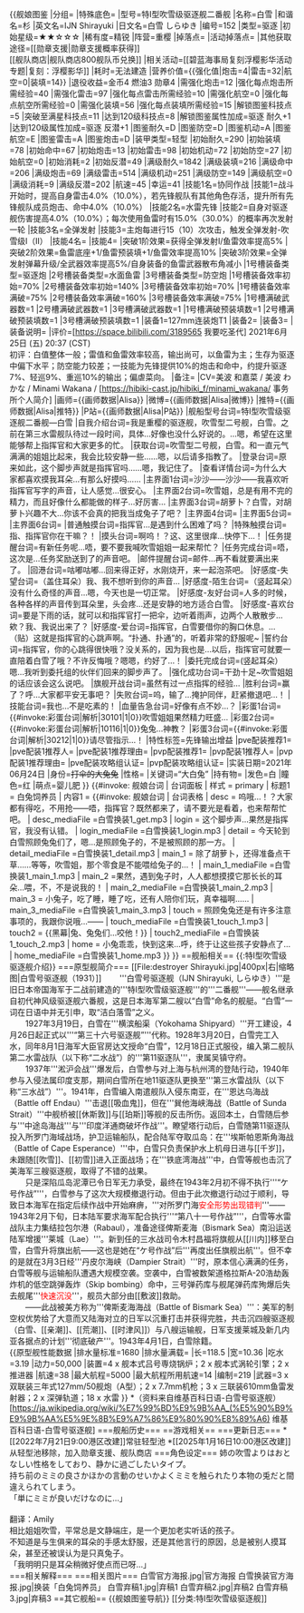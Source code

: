 {{舰娘图鉴 
|分组=
|特殊底色=
|型号=特I型吹雪级驱逐舰二番舰
|名称=白雪
|和谐名=杉
|英文名=IJN Shirayuki
|日文名=白雪 しらゆき
|编号=152
|类型=驱逐
|初始星级=★★☆☆☆
|稀有度=精锐
|阵营=重樱
|掉落点=
|活动掉落点=
|其他获取途径=[[勋章支援|勋章支援概率获得]]<br>[[舰队商店|舰队商店800舰队币兑换]]
|相关活动=[[碧蓝海事局复刻浮樱影华活动专题|复刻：浮樱影华]]
|耗时=<!-- 00:23:00 -->无法建造
|营养价值={{强化值|炮击=4|雷击=32|航空=0|装填=14}}
|退役收益=金币4 燃油3 勋章4
|需强化炮击=12
|强化每点炮击所需经验=40
|需强化雷击=97
|强化每点雷击所需经验=10
|需强化航空=0
|强化每点航空所需经验=0
|需强化装填=56
|强化每点装填所需经验=15
|解锁图鉴科技点=5
|突破至满星科技点=11
|达到120级科技点=8
|解锁图鉴属性加成=驱逐 耐久+1
|达到120级属性加成=驱逐 反潜+1
|图鉴耐久=D
|图鉴防空=D
|图鉴机动=A
|图鉴航空=E
|图鉴雷击=A
|图鉴炮击=D
|装甲类型=轻型
|初始耐久=290
|初始装填=78
|初始命中=67
|初始炮击=13
|初始雷击=98
|初始机动=72
|初始防空=27
|初始航空=0
|初始消耗=2
|初始反潜=49
|满级耐久=1842
|满级装填=216
|满级命中=206
|满级炮击=69
|满级雷击=514
|满级机动=251
|满级防空=149
|满级航空=0
|满级消耗=9
|满级反潜=202
|航速=45
|幸运=41
|技能1名=协同作战
|技能1=战斗开始时，提高自身雷击4.0%（10.0%），若先锋舰队有其他角色存活，提升所有先锋舰队成员炮击、命中4.0%（10.0%）
|技能2名=水雷先锋
|技能2=自身对驱逐舰伤害提高4.0%（10.0%）；每次使用鱼雷时有15.0%（30.0%）的概率再次发射一轮
|技能3名=全弹发射
|技能3=主炮每进行15（10）次攻击，触发全弹发射-吹雪级I（II）
|技能4名=
|技能4=
|突破1阶效果=获得全弹发射I/鱼雷效率提高5%
|突破2阶效果=鱼雷底座+1/鱼雷预装填+1/鱼雷效率提高10%
|突破3阶效果=全弹发射弹幕升级/全武器效率提高5%/自身装备的鱼雷武器散布角减小
|1号槽装备类型=驱逐炮
|2号槽装备类型=水面鱼雷
|3号槽装备类型=防空炮
|1号槽装备效率初始=70%
|2号槽装备效率初始=140%
|3号槽装备效率初始=70%
|1号槽装备效率满破=75%
|2号槽装备效率满破=160%
|3号槽装备效率满破=75%
|1号槽满破武器数=1
|2号槽满破武器数=1
|3号槽满破武器数=1
|1号槽满破预装填数=1
|2号槽满破预装填数=1
|3号槽满破预装填数=1
|装备1=127mm连装炮T1
|装备2=
|装备3=
|装备说明=
|评价=[https://space.bilibili.com/3189565 我要吃圣代] 2021年6月25日 (五) 20:37 (CST)<br>
初评：白值整体一般；雷值和鱼雷效率较高，输出尚可，以鱼雷为主；生存为驱逐中偏下水平；防空能力较差；一技能为先锋提供10%的炮击和命中，约提升驱逐7%、轻巡9%、重巡10%的输出；偏虐菜向。
|备注=
|CV=美波 和嘉菜 / 美波 わかな / Minami Wakana / [https://hibiki-cast.jp/hibiki_f/minami_wakana/ 事务所个人简介]
|画师={{画师数据|Alisa}}
|微博={{画师数据|Alisa|微博}}
|推特={{画师数据|Alisa|推特}}
|P站={{画师数据|Alisa|P站}}
|舰船型号台词=特I型吹雪级驱逐舰二番舰—白雪
|自我介绍台词=我是重樱的驱逐舰，吹雪型二号舰，白雪。之前在第三水雷舰队待过一段时间，具体…好像也没什么好说的。…嗯，希望在这里能够帮上指挥官和大家更多的忙。
|获取台词=吹雪型二号舰，白雪。和一直元气满满的姐姐比起来，我会比较安静一些……嗯，以后请多指教了。
|登录台词=原来如此，这个脚步声就是指挥官吗……嗯，我记住了。
|查看详情台词=为什么大家都喜欢摸我耳朵…有那么好摸吗……
|主界面1台词=沙沙——沙沙——我喜欢听指挥官写字的声音，让人感觉…很安心。
|主界面2台词=吹雪姐，总是有用不完的精力，而且好像什么都能做的样子…好厉害…
|主界面3台词=胡萝卜？白雪，对胡萝卜兴趣不大…你该不会真的把我当成兔子了吧？
|主界面4台词=
|主界面5台词=
|主界面6台词= 
|普通触摸台词=指挥官…是遇到什么困难了吗？
|特殊触摸台词=指、指挥官你在干嘛？！
|摸头台词=啊呜！？这、这里很痒…快停下…！
|任务提醒台词=有新任务呢…唔，要不要我喊吹雪姐姐一起来帮忙？
|任务完成台词=唔，这次是…任务奖励送到了的声音吧。
|邮件提醒台词=邮件…再不看就要满出来了。
|回港台词=咕嘟咕嘟…回来得正好，水刚烧开，来一起泡茶吧。
|好感度-失望台词=（盖住耳朵）我、我不想听到你的声音…
|好感度-陌生台词=（竖起耳朵）没有什么奇怪的声音…嗯，今天也是一切正常。
|好感度-友好台词=人多的时候，各种各样的声音传到耳朵里，头会疼…还是安静的地方适合白雪。
|好感度-喜欢台词=要是下雨的话，就可以和指挥官打一把伞，边听着雨声，边两个人散散步…欸？我、我说出来了？
|好感度-爱台词=指挥官，白雪要借你的胸口休息。…（贴）这就是指挥官的心跳声啊。“扑通、扑通”的，听着非常的舒服呢~
|誓约台词=指挥官，你的心跳得很快哦？没关系的，因为我也是…以后，指挥官可就要一直陪着白雪了哦？不许反悔哦？嗯嗯，约好了…！
|委托完成台词=(竖起耳朵）嗯…我听到委托组的伙伴们回来的脚步声了。
|强化成功台词=干劲十足~吹雪姐姐的话应该会这么说吧。
|旗舰开战台词=虽然有过一点指挥的经验…
|胜利台词=赢了？呼…大家都平安无事吧？
|失败台词=呜，输了…掩护同伴，赶紧撤退吧…！
|技能台词=我也…不是吃素的！
|血量告急台词=好像有点不妙…？
|彩蛋1台词={{#invoke:彩蛋台词|解析|30101|1|0}}吹雪姐姐果然精力旺盛…
|彩蛋2台词={{#invoke:彩蛋台词|解析|10116|1|0}}兔兔…神教？
|彩蛋3台词={{#invoke:彩蛋台词|解析|30212|1|0}}请尽管指示…！
|特性标签=先锋输出增益
|pve配装推荐1=
|pve配装1推荐人=
|pve配装1推荐理由=
|pvp配装推荐1=
|pvp配装1推荐人=
|pvp配装1推荐理由=
|pve配装攻略组认证=
|pvp配装攻略组认证=
|实装日期=2021年06月24日
|身份=<s>打伞的大兔兔</s>
|性格=
|关键词=“大白兔”
|持有物=
|发色=白
|瞳色=红
|萌点=婴儿肥
}}
{{#invoke: 舰娘台词 | 台词面板 
| 样式 = primary
| 标题1 = 白兔饲养员
| 内容1 = {{#invoke: 舰娘台词 | 台词表格
  | desc = 呜哦…！？大家都有得吃，不用抢——唔，指挥官？既然都来了，请不要光是看着，也来帮帮忙吧。
  | desc_mediaFile =白雪换装1_get.mp3
  | login = 这个脚步声…果然是指挥官，我没有认错。
  | login_mediaFile =白雪换装1_login.mp3
  | detail = 今天轮到白雪照顾兔兔们了，嗯…是照顾兔子的，不是被照顾的那一方。
  | detail_mediaFile =白雪换装1_detail.mp3
  | main_1 = 除了胡萝卜，还得准备点干草……等等，吹雪姐，那个零食是不能喂给兔子的…！
  | main_1_mediaFile =白雪换装1_main_1.mp3
  | main_2 =果然，遇到兔子时，人人都想摸摸它那长长的耳朵…喂，不，不是说我的！
  | main_2_mediaFile =白雪换装1_main_2.mp3
  | main_3 = 小兔子，吃了睡，睡了吃，还有人陪你们玩，真幸福啊……
  | main_3_mediaFile =白雪换装1_main_3.mp3
  | touch = 照顾兔兔还是有许多注意事项的，我跟你说哦…——
  | touch_mediaFile =白雪换装1_touch_1.mp3
  | touch2 = {{黑幕|兔、兔兔们…咬他！}}
  | touch2_mediaFile =白雪换装1_touch_2.mp3
  | home = 小兔乖乖，快到这来…呼，终于让这些孩子安静点了…
  | home_mediaFile =白雪换装1_home.mp3
  }}
}}
==舰船相关==
{{:特Ⅰ型吹雪级驱逐舰介绍}}
===原型舰简介===
[[File:destroyer Shirayuki.jpg|400px|右|缩略图|白雪号驱逐舰（1931）]]
　　'''白雪号驱逐舰（IJN Shirayuki, しらゆき）'''是旧日本帝国海军于二战前建造的'''特I型吹雪级驱逐舰'''的'''二番舰'''——舰名继承自初代神风级驱逐舰六番舰，这是日本海军第二艘以“白雪”命名的舰艇。“白雪”一词在日语中并无引申，取“洁白落雪”之义。<br>
　　1927年3月19日，白雪在'''横滨船渠（Yokohama Shipyard）'''开工建设，4月26日起正式以'''“第三十六号驱逐舰”'''代称。1928年3月20日，白雪完工入水，同年8月1日海军大臣官房达文授命“白雪”，12月18日正式服役，编入第二舰队第二水雷战队（以下称“二水战”）的'''第11驱逐队'''，隶属吴镇守府。<br>
　　1937年'''淞沪会战'''爆发后，白雪参与对上海与杭州湾的登陆行动，1940年参与入侵法属印度支那，期间白雪所在地11驱逐队更换至'''第三水雷战队（以下称“三水战”）'''。1941年，白雪编入南遣舰队入侵东南亚，在'''恩达乌海战（Battle off Endau）'''击退[[吸血鬼]]，但在'''巽他海峡海战（Battle of Sunda Strait）'''中舰桥被[[休斯敦]]与[[珀斯]]等舰的反击所伤。返回本土，白雪随后参与'''中途岛海战'''与'''印度洋通商破坏作战'''。瞭望塔行动后，白雪随第11驱逐队投入所罗门海域战场，护卫运输船队，配合陆军夺取瓜岛：在'''埃斯帕恩斯角海战（Battle of Cape Esperance）'''中，白雪只负责保护水上机母日进与[[千岁]]，未跟随[[吹雪]]、[[初雪]]进入正面战场；在'''铁底湾海战'''中，白雪等舰也击沉了美海军三艘驱逐舰，取得了不错的战果。<br>
　　只是深陷瓜岛泥潭已令日军无力承受，最终在1943年2月初不得不执行'''“ケ号作战”'''，白雪参与了这次大规模撤退行动。但由于此次撤退行动过于顺利，导致日本海军在指定后续作战中开始麻痹，'''对所罗门海<span style="color:red;">安全形势出现错判</span>'''——1943年2月下旬，日本陆军要求海军配合执行'''“第八十一号作战”'''，白雪等水雷战队主力集结拉包尔港（Rabaul），准备途径俾斯麦海（Bismark Sea）南沿运送陆军增援'''莱城（Lae）'''。新到任的三水战司令木村昌福将旗舰从[[川内]]移至白雪，白雪升将旗出航——这也是她在“ケ号作战”后'''再度出任旗舰出航'''。但不幸的是就在3月3日经'''丹皮尔海峡（Dampier Strait）'''时，原本信心满满的任务，白雪等舰与运输船队遭遇大规模空袭。空袭中，白雪被数架道格拉斯A-20浩劫轰炸机的低空跳弹轰炸（Skip bombing）命中，三号弹药库与舰尾弹药库殉爆后失去舰尾'''<span style="color:red;">快速沉没</span>'''，舰员大部分由[[敷波]]救助。<br>
　　——此战被美方称为'''俾斯麦海海战（Battle of Bismark Sea）'''：美军的制空权优势给了大意而又陆海对立的日军以沉重打击并获得完胜，共击沉四艘驱逐舰（白雪、[[亲潮]]、[[荒潮]]、[[时津风]]）与八艘运输舰，日军支援莱城及新几内亚各据点的计划'''彻底破产'''。1943年4月1日，白雪除籍。<br>
{{原型舰性能数据
|排水量标准=1680
|排水量满载=
|长=118.5
|宽=10.36
|吃水=3.19
|动力=50,000
|装置=4 x 舰本式吕号専烧锅炉；2 x 舰本式涡轮引擎；2 x 推进器
|航速=38
|最大航程=5000
|最大航程所用航速=14
|编制=219
|武器=3 x 双联装三年式127mm/50舰炮（A型）；2 x 7.7mm机枪；3 x 三联装610mm鱼雷发射器；2 x 深弹轨道；18 x 水雷
}}
*（资料来自维基百科日语-白雪号驱逐舰）<ref>[https://ja.wikipedia.org/wiki/%E7%99%BD%E9%9B%AA_(%E5%90%B9%E9%9B%AA%E5%9E%8B%E9%A7%86%E9%80%90%E8%89%A6) 维基百科日语-白雪号驱逐舰]</ref>
===舰船历史===
==游戏相关==
===更新日志===
*[[2022年7月21日9:00港区改建]]常驻轻型池
*[[2025年1月16日10:00港区改建]]从轻型池移除，加入勋章支援、舰队商店
===角色设定===
姉の吹雪よりはおとなしい性格をしており、静かに過ごしたいタイプ。<br>
持ち前のミミの良さかほかの言動のせいかよくミミを触られたり本物の兎だと間違えられてしまう。<br>
「単にミミが良いだけなのに…」<br><br>
翻译：Amily<br>
相比姐姐吹雪，平常总是文静端庄，是一个更加老实听话的孩子。<br>
不知道是与生俱来的耳朵的手感太舒服，还是其他言行的原因，总是被别人摸耳朵，甚至还被误认为是只真兔子。<br>
「我明明只是耳朵稍微好使点而已呀…」<br>
===相关解释===
===相关图片===
<gallery mode="packed" heights="250px">
白雪官方海报.jpg|官方海报
白雪换装官方海报.jpg|换装「白兔饲养员」
白雪弃稿1.jpg|弃稿1
白雪弃稿2.jpg|弃稿2
白雪弃稿3.jpg|弃稿3
</gallery>
==其它舰船==
{{舰娘图鉴导航}}
[[分类:特I型吹雪级驱逐舰]]